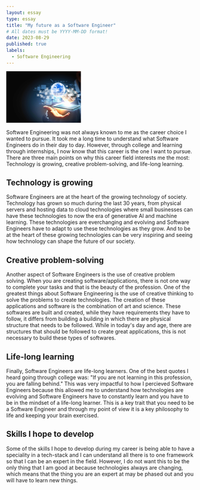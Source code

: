 ```yaml
---
layout: essay
type: essay
title: "My future as a Software Engineer"
# All dates must be YYYY-MM-DD format!
date: 2023-08-29
published: true
labels:
  - Software Engineering 
---
```


<img width="200px" class="rounded float-start pe-4" src="../img/difficulty/swe-header.jpg">

Software Engineering was not always known to me as the career choice I wanted to pursue. It took me a long time to understand what Software Engineers do in their day to day. However, through college and learning through internships, I now know that this career is the one I want to pursue. There are three main points on why this career field interests me the most: Technology is growing, creative problem-solving, and life-long learning. 

## Technology is growing
Software Engineers are at the heart of the growing technology of society. Technology has grown so much during the last 30 years, from physical servers and hosting data to cloud technologies where small businesses can have these technologies to now the era of generative AI and machine learning. These technologies are everchanging and evolving and Software Engineers have to adapt to use these technologies as they grow. And to be at the heart of these growing technologies can be very inspiring and seeing how technology can shape the future of our society.

## Creative problem-solving
Another aspect of Software Engineers is the use of creative problem solving. When you are creating software/applications, there is not one way to complete your tasks and that is the beauty of the profession. One of the greatest things about Software Engineering is the use of creative thinking to solve the problems to create technologies. The creation of these applications and software is the combination of art and science. These softwares are built and created, while they have requirements they have to follow, it differs from building a building in which there are physical structure that needs to be followed. While in today's day and age, there are structures that should be followed to create great applications, this is not necessary to build these types of softwares. 

## Life-long learning
Finally, Software Engineers are life-long learners. One of the best quotes I heard going through college was: "If you are not learning in this profession, you are falling behind." This was very impactful to how I percieved Software Engineers because this allowed me to understand how technologies are evolving and Software Engineers have to constantly learn and you have to be in the mindset of a life-long learner. This is a key trait that you need to be a Software Engineer and through my point of view it is a key philosophy to life and keeping your brain exercised. 

## Skills I hope to develop
Some of the skills I hope to develop during my career is being able to have a speciality in a tech-stack and I can understand all there is to one framework so that I can be an expert in the field. However, I do not want this to be the only thing that I am good at because technologies always are changing, which means that the thing you are an expert at may be phased out and you will have to learn new things. 
